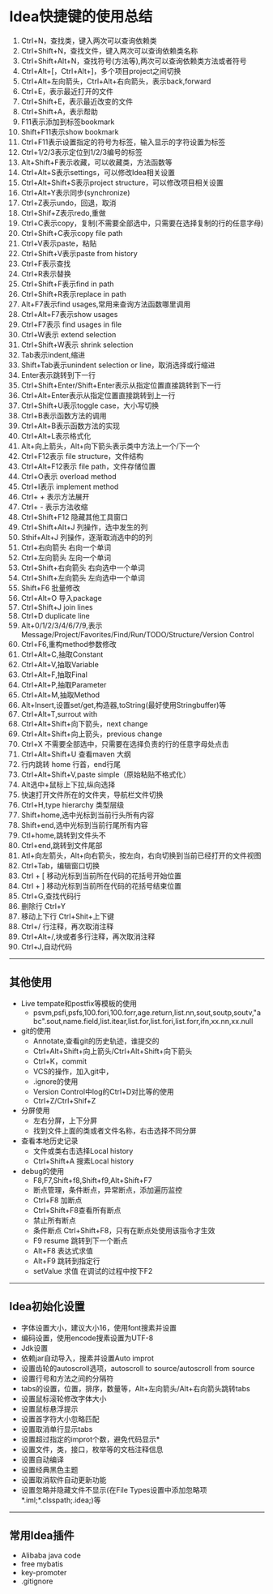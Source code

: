 # Idea快捷键的使用总结 #
1. Ctrl+N，查找类，键入两次可以查询依赖类
2. Ctrl+Shift+N，查找文件，键入两次可以查询依赖类名称
3. Ctrl+Shift+Alt+N，查找符号(方法等),两次可以查询依赖类方法或者符号
4. Ctrl+Alt+[，Ctrl+Alt+]，多个项目project之间切换
5. Ctrl+Alt+左向箭头，Ctrl+Alt+右向箭头，表示back,forward
6. Ctrl+E，表示最近打开的文件
7. Ctrl+Shift+E，表示最近改变的文件
8. Ctrl+Shift+A，表示帮助
9. F11表示添加到标签bookmark
10. Shift+F11表示show bookmark
11. Ctrl+F11表示设置指定的符号为标签，输入显示的字符设置为标签
12. Ctrl+1/2/3表示定位到1/2/3编号的标签
13. Alt+Shift+F表示收藏，可以收藏类，方法函数等
14. Ctrl+Alt+S表示settings，可以修改Idea相关设置
15. Ctrl+Alt+Shift+S表示project structure，可以修改项目相关设置
16. Ctrl+Alt+Y表示同步(synchronize)
17. Ctrl+Z表示undo，回退，取消
18. Ctrl+Shif+Z表示redo,重做
19. Ctrl+C表示copy，复制(不需要全部选中，只需要在选择复制的行的任意字母)
20. Ctrl+Shift+C表示copy file path
21. Ctrl+V表示paste，粘贴
22. Ctrl+Shift+V表示paste from history
23. Ctrl+F表示查找
24. Ctrl+R表示替换
25. Ctrl+Shift+F表示find in path
26. Ctrl+Shift+R表示replace in path
27. Alt+F7表示find usages,常用来查询方法函数哪里调用
28. Ctrl+Alt+F7表示show usages
29. Ctrl+F7表示 find usages in file
30. Ctrl+W表示 extend selection
31. Ctrl+Shift+W表示 shrink selection
32. Tab表示indent,缩进
33. Shift+Tab表示unindent selection or line，取消选择或行缩进
34. Enter表示跳转到下一行
35. Ctrl+Shift+Enter/Shift+Enter表示从指定位置直接跳转到下一行
36. Ctrl+Alt+Enter表示从指定位置直接跳转到上一行
37. Ctrl+Shift+U表示toggle case，大小写切换
38. Ctrl+B表示函数方法的调用
39. Ctrl+Alt+B表示函数方法的实现
40. Ctrl+Alt+L表示格式化
41. Alt+向上箭头，Alt+向下箭头表示类中方法上一个/下一个
42. Ctrl+F12表示 file structure，文件结构
43. Ctrl+Alt+F12表示 file path，文件存储位置
44. Ctrl+O表示 overload method
45. Ctrl+I表示 implement method
46. Ctrl+ + 表示方法展开
47. Ctrl+ - 表示方法收缩
48. Ctrl+Shift+F12 隐藏其他工具窗口
49. Ctrl+Shift+Alt+J 列操作，选中发生的列
50. Sthif+Alt+J 列操作，逐渐取消选中的的列
51. Ctrl+右向箭头 右向一个单词
52. Ctrl+左向箭头 左向一个单词
53. Ctrl+Shift+右向箭头 右向选中一个单词
54. Ctrl+Shift+左向箭头 左向选中一个单词
55. Shift+F6 批量修改
56. Ctrl+Alt+O 导入package
57. Ctrl+Shift+J join lines
58. Ctrl+D duplicate line
59. Alt+0/1/2/3/4/6/7/9,表示Message/Project/Favorites/Find/Run/TODO/Structure/Version Control
60. Ctrl+F6,重构method参数修改
61. Ctrl+Alt+C,抽取Constant
62. Ctrl+Alt+V,抽取Variable
63. Ctrl+Alt+F,抽取Final
64. Ctrl+Alt+P,抽取Parameter
65. Ctrl+Alt+M,抽取Method
66. Alt+Insert,设置set/get,构造器,toString(最好使用Stringbuffer)等
67. Ctrl+Alt+T,surrout with
68. Ctrl+Alt+Shift+向下箭头，next change
69. Ctrl+Alt+Shift+向上箭头，previous change
70. Ctrl+X 不需要全部选中，只需要在选择负责的行的任意字母处点击
71. Ctrl+Alt+Shift+U 查看maven 大纲
72. 行内跳转 home 行首，end行尾
73. Ctrl+Alt+Shift+V,paste simple（原始粘贴不格式化）
74. Alt选中+鼠标上下拉,纵向选择
75. 快速打开文件所在的文件夹，导航栏文件切换
76. Ctrl+H,type hierarchy 类型层级
77. Shift+home,选中光标到当前行头所有内容
78. Shift+end,选中光标到当前行尾所有内容
79. Ctl+home,跳转到文件头不
80. Ctrl+end,跳转到文件尾部
81. Atl+向左箭头，Alt+向右箭头，按左向，右向切换到当前已经打开的文件视图
82. Ctrl+Tab，编辑窗口切换
83. Ctrl + [  移动光标到当前所在代码的花括号开始位置
84. Ctrl + ]  移动光标到当前所在代码的花括号结束位置
85. Ctrl+G,查找代码行
86. 删除行 Ctrl+Y
87. 移动上下行 Ctrl+Shit+上下键
88. Ctrl+/ 行注释，再次取消注释
89. Ctrl+Alt+/,块或者多行注释，再次取消注释
90. Ctrl+J,自动代码

----------
## 其他使用 ##
- Live tempate和postfix等模板的使用
	- psvm,psfi,psfs,100.fori,100.forr,age.return,list.nn,sout,soutp,soutv,"abc".sout,name.field,list.itear,list.for,list.fori,list.forr,ifn,xx.nn,xx.null
- git的使用
	- Annotate,查看git的历史轨迹，谁提交的
	- Ctrl+Alt+Shift+向上箭头/Ctrl+Alt+Shift+向下箭头
	- Ctrl+K，commit
	- VCS的操作，加入git中，
	- .ignore的使用
	- Version Control中log的Ctrl+D对比等的使用
	- Ctrl+Z/Ctrl+Shif+Z
- 分屏使用
	- 左右分屏，上下分屏
	- 找到文件上面的类或者文件名称，右击选择不同分屏
- 查看本地历史记录
	- 文件或类右击选择Local history
	- Ctrl+Shift+A 搜素Local history
- debug的使用
	- F8,F7,Shift+f8,Shift+f9,Alt+Shift+F7
	- 断点管理，条件断点，异常断点，添加遍历监控
	- Ctrl+F8 加断点
    - Ctrl+Shift+F8查看所有断点
    - 禁止所有断点
    - 条件断点 Ctrl+Shift+F8，只有在断点处使用该指令才生效
    - F9 resume 跳转到下一个断点
    - Alt+F8 表达式求值
    - Alt+F9 跳转到指定行
    - setValue 求值 在调试的过程中按下F2


----------
## Idea初始化设置 ##
- 字体设置大小，建议大小16，使用font搜素并设置
- 编码设置，使用encode搜素设置为UTF-8
- Jdk设置
- 依赖jar自动导入，搜素并设置Auto improt
- 设置齿轮的autoscroll选项，autoscroll to source/autoscroll from source
- 设置行号和方法之间的分隔符
- tabs的设置，位置，排序，数量等，Alt+左向箭头/Alt+右向箭头跳转tabs
- 设置鼠标滚轮修改字体大小
- 设置鼠标悬浮提示
- 设置首字符大小忽略匹配
- 设置取消单行显示tabs
- 设置超过指定的improt个数，避免代码显示*
- 设置文件，类，接口，枚举等的文档注释信息
- 设置自动编译
- 设置经典黑色主题
- 设置取消软件自动更新功能
- 设置忽略并隐藏文件不显示(在File Types设置中添加忽略项*.iml;*.clsspath;.idea;)等

----------
## 常用Idea插件 ##
- Alibaba java code
- free mybatis
- key-promoter
- .gitignore